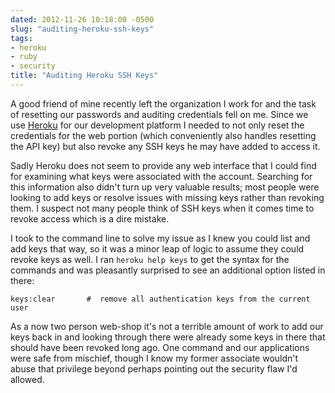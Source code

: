 ```yaml
---
dated: 2012-11-26 10:18:00 -0500
slug: "auditing-heroku-ssh-keys"
tags:
- heroku
- ruby
- security
title: "Auditing Heroku SSH Keys"
---
```


A good friend of mine recently left the organization I work for and the task of
resetting our passwords and auditing credentials fell on me. Since we use
[Heroku][1] for our development platform I needed to not only reset the
credentials for the web portion (which conveniently also handles resetting the
API key) but also revoke any SSH keys he may have added to access it.

Sadly Heroku does not seem to provide any web interface that I could find for
examining what keys were associated with the account. Searching for this
information also didn't turn up very valuable results; most people were looking
to add keys or resolve issues with missing keys rather than revoking them. I
suspect not many people think of SSH keys when it comes time to revoke access
which is a dire mistake.

I took to the command line to solve my issue as I knew you could list and add
keys that way, so it was a minor leap of logic to assume they could revoke keys
as well. I ran `heroku help keys` to get the syntax for the commands and was
pleasantly surprised to see an additional option listed in there:

```
keys:clear       #  remove all authentication keys from the current user
```

As a now two person web-shop it's not a terrible amount of work to add our keys
back in and looking through there were already some keys in there that should
have been revoked long ago. One command and our applications were safe from
mischief, though I know my former associate wouldn't abuse that privilege
beyond perhaps pointing out the security flaw I'd allowed.

[1]: https://www.heroku.com/
